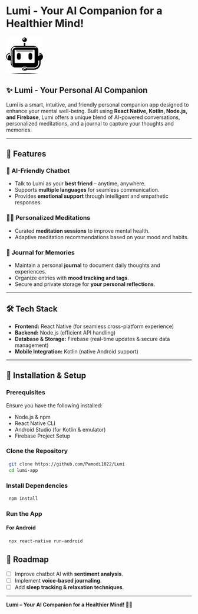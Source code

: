# Lumi - Your AI Companion for a Healthier Mind!

![Lumi Logo](Frontend/assets/robot.png) 

## ✨ Lumi - Your Personal AI Companion
Lumi is a smart, intuitive, and friendly personal companion app designed to enhance your mental well-being. Built using **React Native, Kotlin, Node.js, and Firebase**, Lumi offers a unique blend of AI-powered conversations, personalized meditations, and a journal to capture your thoughts and memories.

---

## 🌟 Features

### 🤖 AI-Friendly Chatbot
- Talk to Lumi as your **best friend** – anytime, anywhere.
- Supports **multiple languages** for seamless communication.
- Provides **emotional support** through intelligent and empathetic responses.

### 🧘‍♂️ Personalized Meditations
- Curated **meditation sessions** to improve mental health.
- Adaptive meditation recommendations based on your mood and habits.

### 📖 Journal for Memories
- Maintain a personal **journal** to document daily thoughts and experiences.
- Organize entries with **mood tracking and tags**.
- Secure and private storage for **your personal reflections**.

---

## 🛠️ Tech Stack

- **Frontend:** React Native (for seamless cross-platform experience)
- **Backend:** Node.js (efficient API handling)
- **Database & Storage:** Firebase (real-time updates & secure data management)
- **Mobile Integration:** Kotlin (native Android support)

---

## 🚀 Installation & Setup

### Prerequisites
Ensure you have the following installed:
- Node.js & npm
- React Native CLI
- Android Studio (for Kotlin & emulator)
- Firebase Project Setup

### Clone the Repository
```sh
 git clone https://github.com/Pamodi1022/Lumi
 cd lumi-app
```

### Install Dependencies
```sh
 npm install
```

### Run the App
#### For Android
```sh
 npx react-native run-android
```

## 📌 Roadmap
- [ ] Improve chatbot AI with **sentiment analysis**.
- [ ] Implement **voice-based journaling**.
- [ ] Add **sleep tracking & relaxation techniques**.

---
**Lumi – Your AI Companion for a Healthier Mind! 🌿💙**
